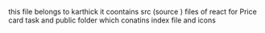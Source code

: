 this file belongs to karthick
it coontains src (source ) files of react for Price card task
and public folder which conatins index file and icons
